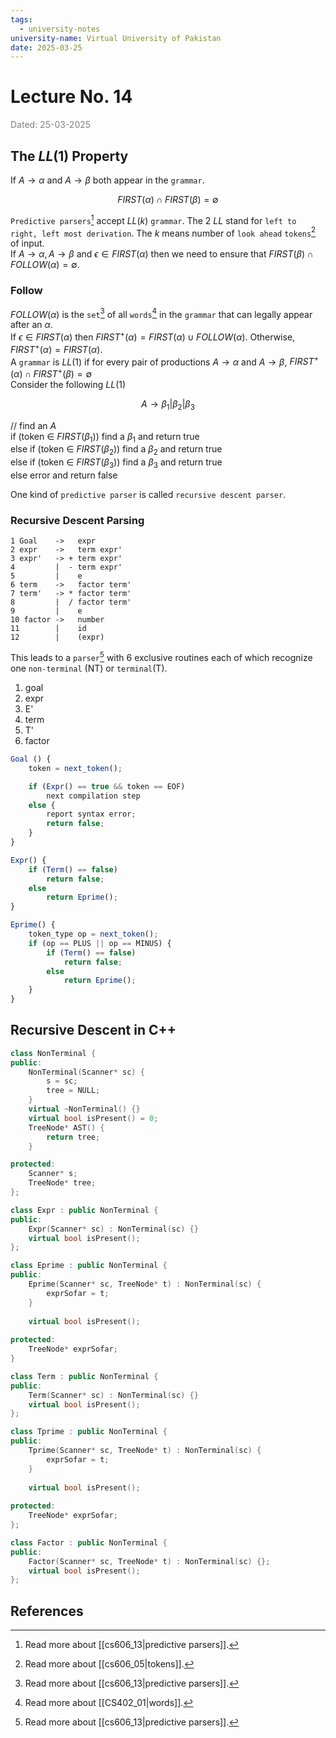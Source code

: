 ```yaml
---
tags:
  - university-notes
university-name: Virtual University of Pakistan
date: 2025-03-25
---
```


# Lecture No. 14

<span style="color: gray;">Dated: 25-03-2025</span>

## The $LL(1)$ Property

If $A \to \alpha$ and $A \to \beta$ both appear in the `grammar`.  

$$FIRST(\alpha) \cap FIRST(\beta) = \emptyset$$

`Predictive parsers`[^1] accept $LL(k)$ `grammar`. The 2 $LL$ stand for `left to right, left most derivation`. The $k$ means number of `look ahead` `tokens`[^2]  
of input.  
If $A \to \alpha, A \to \beta$ and $\epsilon \in FIRST(\alpha)$ then we need to ensure that $FIRST(\beta) \cap FOLLOW(\alpha) = \emptyset$.

### Follow

$FOLLOW(\alpha)$ is the `set`[^1] of all `words`[^3] in the `grammar` that can legally appear after an $\alpha$.  
If $\epsilon \in FIRST(\alpha)$ then $FIRST^+(\alpha) = FIRST(\alpha) \cup FOLLOW(\alpha)$. Otherwise, $FIRST^+(\alpha) = FIRST(\alpha)$.  
A `grammar` is $LL(1)$ if for every pair of productions $A \to \alpha$ and $A \to \beta$, $FIRST^+(\alpha) \cap FIRST^+(\beta) = \emptyset$  
Consider the following $LL(1)$  

$$A \to \beta_1 | \beta_2 | \beta_3$$

// find an $A$  
if (token $\in$ $FIRST(\beta_1)$) find a $\beta_1$ and return true  
else if (token $\in$ $FIRST(\beta_2)$) find a $\beta_2$ and return true  
else if (token $\in$ $FIRST(\beta_3)$) find a $\beta_3$ and return true  
else error and return false

One kind of `predictive parser` is called `recursive descent parser`.

### Recursive Descent Parsing

```
1 Goal    ->   expr
2 expr    ->   term expr'
3 expr'   -> + term expr'
4         |  - term expr'
5         |    e
6 term    ->   factor term'
7 term'   -> * factor term'
8         |  / factor term'
9         |    e
10 factor ->   number
11        |    id
12        |    (expr)
```

This leads to a `parser`[^1] with 6 exclusive routines each of which recognize one `non-terminal` (NT) or `terminal`(T).

1. goal
2. expr
3. E'
4. term
5. T'
6. factor

```js
Goal () {
	token = next_token();

	if (Expr() == true && token == EOF)
		next compilation step
	else {
		report syntax error;
		return false;
	}
}

Expr() {
	if (Term() == false)
		return false;
	else
		return Eprime();
}

Eprime() {
	token_type op = next_token();
	if (op == PLUS || op == MINUS) {
		if (Term() == false)
			return false;
		else
			return Eprime();
	}
}
```

## Recursive Descent in C++

```cpp
class NonTerminal {
public:
    NonTerminal(Scanner* sc) {
        s = sc;
        tree = NULL;
    }
    virtual ~NonTerminal() {}
    virtual bool isPresent() = 0;
    TreeNode* AST() {
        return tree;
    }

protected:
    Scanner* s;
    TreeNode* tree;
};
```

```cpp
class Expr : public NonTerminal {
public:
    Expr(Scanner* sc) : NonTerminal(sc) {}
	virtual bool isPresent(); 
};
```

```cpp
class Eprime : public NonTerminal {
public:
	Eprime(Scanner* sc, TreeNode* t) : NonTerminal(sc) {
		exprSofar = t;
	}
	
	virtual bool isPresent();
	
protected:
	TreeNode* exprSofar;
}
```

```cpp
class Term : public NonTerminal {
public:
    Term(Scanner* sc) : NonTerminal(sc) {}
    virtual bool isPresent(); 
};
```

```cpp
class Tprime : public NonTerminal {
public:
    Tprime(Scanner* sc, TreeNode* t) : NonTerminal(sc) {
        exprSofar = t;
    }
    
    virtual bool isPresent(); 
    
protected:
    TreeNode* exprSofar;
};
```

```cpp
class Factor : public NonTerminal {
public:
    Factor(Scanner* sc, TreeNode* t) : NonTerminal(sc) {};
    virtual bool isPresent();
};
```

## References

[^1]: Read more about [[cs606_13|predictive parsers]].
[^2]: Read more about [[cs606_05|tokens]].
[^3]: Read more about [[CS402_01|words]].